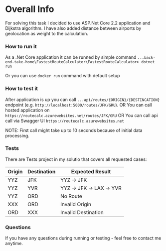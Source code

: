 # Overall Info

For solving this task I decided to use ASP.Net Core 2.2 application and Dijkstra algorithm.
I have also added distance between airports by geolocation as weight to the calculation.

### How to run it

As a .Net Core application it can be runned by simple command `...back-end-take-home\FastestRouteCalculator\FastestRouteCalculator> dotnet run`

Or you can use `docker run` command with default setup

### How to test it

After application is up you can call `...api/routes/{ORIGIN}/{DESTINCATION}` endpoint (e.g. `http://localhost:5000/routes/JFK/GRU`).
OR You can call hosted application on `https://routecalc.azurewebsites.net/routes/JFK/GRU`
OR You can call api call via Swagger UI `https://routecalc.azurewebsites.net` 

NOTE: First call might take up to 10 seconds because of initial data processing.

### Tests

There are Tests project in my solutio that covers all requested cases:

| Origin | Destination | Expected Result          |
|--------|-------------|--------------------------|
| YYZ    | JFK         | YYZ -> JFK               |
| YYZ    | YVR         | YYZ -> JFK -> LAX -> YVR |
| YYZ    | ORD         | No Route                 |
| XXX    | ORD         | Invalid Origin           |
| ORD    | XXX         | Invalid Destination      |

### Questions

If you have any questions during running or testing - feel free to contact me anytime.